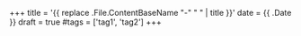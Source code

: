+++
title = '{{ replace .File.ContentBaseName "-" " " | title }}'
date = {{ .Date }}
draft = true
#tags = ['tag1', 'tag2']
+++
